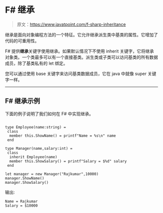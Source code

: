 # F# 继承

> 原文：<https://www.javatpoint.com/f-sharp-inheritance>

继承是面向对象编程方法的一个特征。它允许继承派生类中基类的属性。它增加了代码的可重用性。

F# 提供**继承**关键字使用继承。如果默认情况下不使用 inherit 关键字，它将继承对象类。一个类最多可以有一个直接基类。派生类或子类可以访问基类的所有数据成员，除了基类私有的 let 绑定。

您可以通过使用 base 关键字来访问基类数据成员，它在 java 中就像 super 关键字一样。

* * *

## F# 继承示例

下面的例子说明了我们如何在 F# 中实现继承。

```

type Employee(name:string) =
 class
  member this.ShowName() = printf"Name = %s\n" name
 end

type Manager(name,salary:int) =
 class
  inherit Employee(name)
  member this.ShowSalary() = printf"Salary = $%d" salary
 end

let manager = new Manager("Rajkumar",10000)
manager.ShowName()
manager.ShowSalary()

```

输出:

```
Name = Rajkumar
Salary = $10000

```